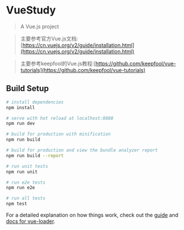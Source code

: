 # VueStudy

> A Vue.js project

> 主要参考官方Vue.js文档:[https://cn.vuejs.org/v2/guide/installation.html](https://cn.vuejs.org/v2/guide/installation.html)

> 主要参考keepfool的Vue.js教程:[https://github.com/keepfool/vue-tutorials](https://github.com/keepfool/vue-tutorials)

## Build Setup

``` bash
# install dependencies
npm install

# serve with hot reload at localhost:8080
npm run dev

# build for production with minification
npm run build

# build for production and view the bundle analyzer report
npm run build --report

# run unit tests
npm run unit

# run e2e tests
npm run e2e

# run all tests
npm test
```

For a detailed explanation on how things work, check out the [guide](http://vuejs-templates.github.io/webpack/) and [docs for vue-loader](http://vuejs.github.io/vue-loader).

